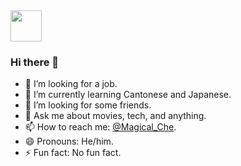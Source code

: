 <img src="https://github.com/egoist/egoist/raw/master/balloon.gif" width="50">

### Hi there 👋

- 🔭 I’m looking for a job.
- 🌱 I’m currently learning Cantonese and Japanese.
- 🤔 I’m looking for some friends.
- 💬 Ask me about movies, tech, and anything.
- 📫 How to reach me: [@Magical_Che](https://twitter.com/Magical_Che).
- 😄 Pronouns: He/him.
- ⚡ Fun fact: No fun fact.

